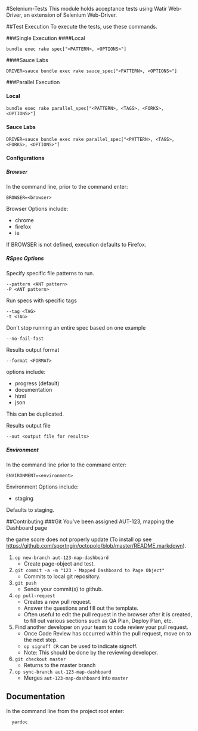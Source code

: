 #Selenium-Tests
This module holds acceptance tests using Watir Web-Driver, an extension of Selenium Web-Driver.  

##Test Execution
To execute the tests, use these commands.

###Single Execution
####Local	

	bundle exec rake spec["<PATTERN>, <OPTIONS>"]
	
####Sauce Labs

	DRIVER=sauce bundle exec rake sauce_spec["<PATTERN>, <OPTIONS>"]
	
###Parallel Execution
#### Local

    bundle exec rake parallel_spec["<PATTERN>, <TAGS>, <FORKS>, <OPTIONS>"]
 
#### Sauce Labs    
    DRIVER=sauce bundle exec rake parallel_spec["<PATTERN>, <TAGS>, <FORKS>, <OPTIONS>"]
    

#### Configurations
##### Browser
In the command line, prior to the command enter:
    
    BROWSER=<browser>
    
Browser Options include:

- chrome
- firefox
- ie

If BROWSER is not defined, execution defaults to Firefox.

##### RSpec Options
Specify specific file patterns to run.

    --pattern <ANT pattern>
    -P <ANT pattern>
    
Run specs with specific tags

    --tag <TAG>
    -t <TAG>
    
Don't stop running an entire spec based on one example

    --no-fail-fast
 
Results output format

    --format <FORMAT>
options include:

* progress (default)
* documentation
* html
* json

This can be duplicated.


Results output file

    --out <output file for results>
    

##### Environment
In the command line prior to the command enter:
    
    ENVIRONMENT=<environment>

Environment Options include:

- staging

Defaults to staging.

##Contributing
###Git
You've been assigned AUT-123, mapping the Dashboard page

the game score does not properly update (To install op see https://github.com/sportngin/octopolo/blob/master/README.markdown).

1. `op new-branch aut-123-map-dashboard`
    * Create page-object and test.
2. `git commit -a -m "123 - Mapped Dashboard to Page Object"`
    * Commits to local git repository.
3. `git push`
    * Sends your commit(s) to github.
4. `op pull-request`
    * Creates a new pull request.
    * Answer the questions and fill out the template.
    * Often useful to edit the pull request in the browser after it is created, to fill out various sections such as QA Plan, Deploy Plan, etc.
5. Find another developer on your team to code review your pull request.
    * Once Code Review has occurred within the pull request, move on to the next step.
    * `op signoff CR` can be used to indicate signoff.
    * Note: This should be done by the reviewing developer.
6. `git checkout master`
    * Returns to the master branch
7. `op sync-branch aut-123-map-dashboard`
    * Merges `aut-123-map-dashboard` into `master`

## Documentation
In the command line from the project root enter:

      yardoc
    
   



  
